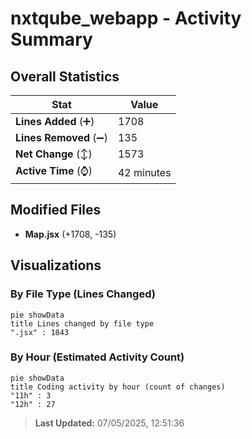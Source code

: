 # nxtqube_webapp - Activity Summary 

## Overall Statistics

| Stat                   | Value                                                             |
| ---------------------- | ----------------------------------------------------------------- |
| **Lines Added** (➕)   | 1708                                          |
| **Lines Removed** (➖) | 135                                        |
| **Net Change** (↕)    | 1573                |
| **Active Time** (⌚)   | 42 minutes |


## Modified Files
- **Map.jsx** (+1708, -135)

## Visualizations

### By File Type (Lines Changed)

```mermaid
pie showData
title Lines changed by file type
".jsx" : 1843
```

### By Hour (Estimated Activity Count)

```mermaid
pie showData
title Coding activity by hour (count of changes)
"11h" : 3
"12h" : 27
```


> **Last Updated:** 07/05/2025, 12:51:36